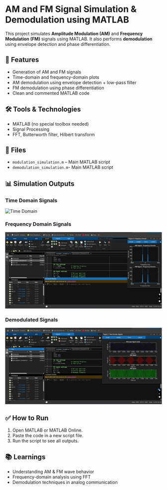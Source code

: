 
# AM and FM Signal Simulation & Demodulation using MATLAB

This project simulates **Amplitude Modulation (AM)** and **Frequency Modulation (FM)** signals using MATLAB. It also performs **demodulation** using envelope detection and phase differentiation.

## 📌 Features

- Generation of AM and FM signals
- Time-domain and frequency-domain plots
- AM demodulation using envelope detection + low-pass filter
- FM demodulation using phase differentiation
- Clean and commented MATLAB code

## 🛠️ Tools & Technologies

- MATLAB (no special toolbox needed)
- Signal Processing
- FFT, Butterworth filter, Hilbert transform

## 📁 Files

- `modulation_simulation.m` – Main MATLAB script
- `demodulation_simulation.m`- Main MATLAB script
## 📊 Simulation Outputs

### Time Domain Signals
![Time Domain](screenshots/time_domain_signals.png)

### Frequency Domain Signals
![Frequency Domain](https://github.com/aneeshasoni1107-crypto/am-fm-simulation-matlab1/blob/main/frequency_domain_signals.png)

### Demodulated Signals
![Demodulated](https://github.com/aneeshasoni1107-crypto/am-fm-simulation-matlab1/blob/main/time_domain_signals.png)



## ✅ How to Run

1. Open MATLAB or MATLAB Online.
2. Paste the code in a new script file.
3. Run the script to see all outputs.

## 📚 Learnings

- Understanding AM & FM wave behavior
- Frequency-domain analysis using FFT
- Demodulation techniques in analog communication

